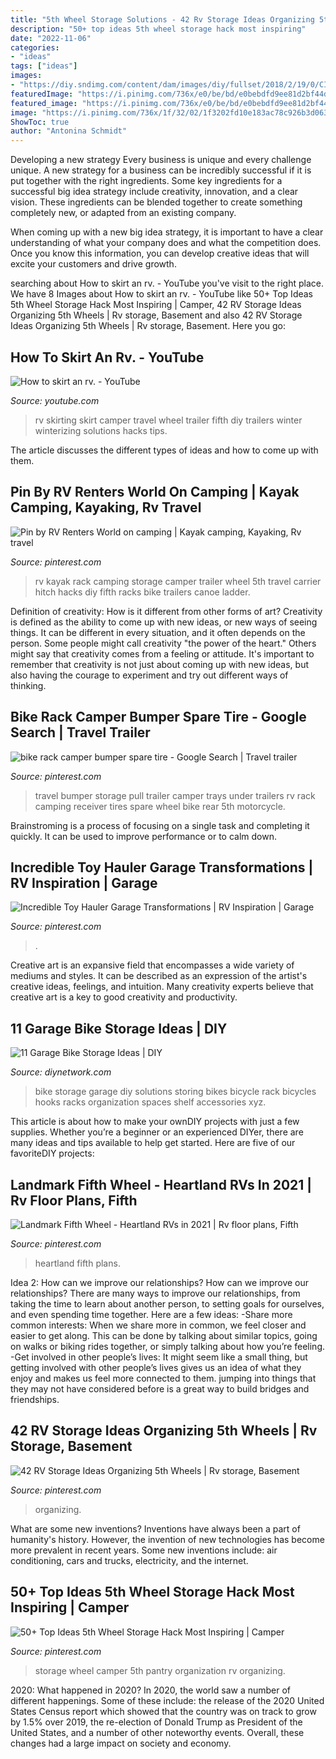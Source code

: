 ```yaml
---
title: "5th Wheel Storage Solutions - 42 Rv Storage Ideas Organizing 5th Wheels"
description: "50+ top ideas 5th wheel storage hack most inspiring"
date: "2022-11-06"
categories:
- "ideas"
tags: ["ideas"]
images:
- "https://diy.sndimg.com/content/dam/images/diy/fullset/2018/2/19/0/CI-Katie-Godfrey_bike-hooks.jpg.rend.hgtvcom.966.725.suffix/1519077945328.jpeg"
featuredImage: "https://i.pinimg.com/736x/e0/be/bd/e0bebdfd9ee81d2bf44d166195706cdc.jpg"
featured_image: "https://i.pinimg.com/736x/e0/be/bd/e0bebdfd9ee81d2bf44d166195706cdc.jpg"
image: "https://i.pinimg.com/736x/1f/32/02/1f3202fd10e183ac78c926b3d063fb06--spare-tires-travel-trailers.jpg"
ShowToc: true
author: "Antonina Schmidt"
---
```



Developing a new strategy
Every business is unique and every challenge unique. A new strategy for a business can be incredibly successful if it is put together with the right ingredients. 
Some key ingredients for a successful big idea strategy include creativity, innovation, and a clear vision. These ingredients can be blended together to create something completely new, or adapted from an existing company. 

When coming up with a new big idea strategy, it is important to have a clear understanding of what your company does and what the competition does. Once you know this information, you can develop creative ideas that will excite your customers and drive growth.

	

		
searching about How to skirt an rv. - YouTube you've visit to the right place. We have 8 Images about How to skirt an rv. - YouTube like 50+ Top Ideas 5th Wheel Storage Hack Most Inspiring | Camper, 42 RV Storage Ideas Organizing 5th Wheels | Rv storage, Basement and also 42 RV Storage Ideas Organizing 5th Wheels | Rv storage, Basement. Here you go:
		
    
## How To Skirt An Rv. - YouTube

<img loading=lazy src="https://i.ytimg.com/vi/px11YYRnABI/hqdefault.jpg" onerror="this.onerror=null;this.src='https://tse3.mm.bing.net/th?id=OIP.3oBAnn93kc12dVHc6uH9FwEsDh&amp;pid=15.1';" alt="How to skirt an rv. - YouTube">

_Source: youtube.com_

>rv skirting skirt camper travel wheel trailer fifth diy trailers winter winterizing solutions hacks tips. 

	

The article discusses the different types of ideas and how to come up with them.

    
## Pin By RV Renters World On Camping | Kayak Camping, Kayaking, Rv Travel

<img loading=lazy src="https://i.pinimg.com/736x/f4/f5/08/f4f508cb7790483c5d09c8d59c450371--rv-kayak-rack-kayak-storage.jpg" onerror="this.onerror=null;this.src='https://tse4.mm.bing.net/th?id=OIP.lcc64F36hYLQJiw7LLbh2AHaJ3&amp;pid=15.1';" alt="Pin by RV Renters World on camping | Kayak camping, Kayaking, Rv travel">

_Source: pinterest.com_

>rv kayak rack camping storage camper trailer wheel 5th travel carrier hitch hacks diy fifth racks bike trailers canoe ladder. 

	

Definition of creativity: How is it different from other forms of art?
Creativity is defined as the ability to come up with new ideas, or new ways of seeing things. It can be different in every situation, and it often depends on the person. Some people might call creativity "the power of the heart." Others might say that creativity comes from a feeling or attitude. It's important to remember that creativity is not just about coming up with new ideas, but also having the courage to experiment and try out different ways of thinking.

    
## Bike Rack Camper Bumper Spare Tire - Google Search | Travel Trailer

<img loading=lazy src="https://i.pinimg.com/736x/1f/32/02/1f3202fd10e183ac78c926b3d063fb06--spare-tires-travel-trailers.jpg" onerror="this.onerror=null;this.src='https://tse3.mm.bing.net/th?id=OIP.j6g0VmZlDmr-CEHzscJ_wQHaEn&amp;pid=15.1';" alt="bike rack camper bumper spare tire - Google Search | Travel trailer">

_Source: pinterest.com_

>travel bumper storage pull trailer camper trays under trailers rv rack camping receiver tires spare wheel bike rear 5th motorcycle. 

	

Brainstroming is a process of focusing on a single task and completing it quickly. It can be used to improve performance or to calm down.

    
## Incredible Toy Hauler Garage Transformations | RV Inspiration | Garage

<img loading=lazy src="https://i.pinimg.com/736x/e0/be/bd/e0bebdfd9ee81d2bf44d166195706cdc.jpg" onerror="this.onerror=null;this.src='https://tse3.mm.bing.net/th?id=OIP.hXlCFbDbdgTdURG-0K8gBAHaHZ&amp;pid=15.1';" alt="Incredible Toy Hauler Garage Transformations | RV Inspiration | Garage">

_Source: pinterest.com_

>. 

	

Creative art is an expansive field that encompasses a wide variety of mediums and styles. It can be described as an expression of the artist's creative ideas, feelings, and intuition. Many creativity experts believe that creative art is a key to good creativity and productivity.

    
## 11 Garage Bike Storage Ideas | DIY

<img loading=lazy src="https://diy.sndimg.com/content/dam/images/diy/fullset/2018/2/19/0/CI-Katie-Godfrey_bike-hooks.jpg.rend.hgtvcom.966.725.suffix/1519077945328.jpeg" onerror="this.onerror=null;this.src='https://tse2.mm.bing.net/th?id=OIP.DT2fgKFL2Nir4XvIftIFSQHaFj&amp;pid=15.1';" alt="11 Garage Bike Storage Ideas | DIY">

_Source: diynetwork.com_

>bike storage garage diy solutions storing bikes bicycle rack bicycles hooks racks organization spaces shelf accessories xyz. 

	

This article is about how to make your ownDIY projects with just a few supplies. Whether you’re a beginner or an experienced DIYer, there are many ideas and tips available to help get started. Here are five of our favoriteDIY projects: 

    
## Landmark Fifth Wheel - Heartland RVs In 2021 | Rv Floor Plans, Fifth

<img loading=lazy src="https://i.pinimg.com/736x/4e/9f/34/4e9f344a2dce66f11d218c29d6e100aa.jpg" onerror="this.onerror=null;this.src='https://tse3.mm.bing.net/th?id=OIP.74eddTyfWhF-Qh0xfmucCgHaCh&amp;pid=15.1';" alt="Landmark Fifth Wheel - Heartland RVs in 2021 | Rv floor plans, Fifth">

_Source: pinterest.com_

>heartland fifth plans. 

	

Idea 2: How can we improve our relationships?
How can we improve our relationships? There are many ways to improve our relationships, from taking the time to learn about another person, to setting goals for ourselves, and even spending time together. Here are a few ideas: 
-Share more common interests: When we share more in common, we feel closer and easier to get along. This can be done by talking about similar topics, going on walks or biking rides together, or simply talking about how you’re feeling. 
-Get involved in other people’s lives: It might seem like a small thing, but getting involved with other people’s lives gives us an idea of what they enjoy and makes us feel more connected to them. jumping into things that they may not have considered before is a great way to build bridges and friendships.

    
## 42 RV Storage Ideas Organizing 5th Wheels | Rv Storage, Basement

<img loading=lazy src="https://i.pinimg.com/originals/21/c4/c2/21c4c2d66af3db61fc09d6e728e6be3d.jpg" onerror="this.onerror=null;this.src='https://tse4.mm.bing.net/th?id=OIP.Vb77oTlOOZwTf4ju3zMdwwHaFj&amp;pid=15.1';" alt="42 RV Storage Ideas Organizing 5th Wheels | Rv storage, Basement">

_Source: pinterest.com_

>organizing. 

	

What are some new inventions?
Inventions have always been a part of humanity's history. However, the invention of new technologies has become more prevalent in recent years. Some new inventions include: air conditioning, cars and trucks, electricity, and the internet.

    
## 50+ Top Ideas 5th Wheel Storage Hack Most Inspiring | Camper

<img loading=lazy src="https://i.pinimg.com/736x/21/ab/23/21ab23677fad5ed23fcda55496c7d079.jpg" onerror="this.onerror=null;this.src='https://tse1.mm.bing.net/th?id=OIP.m7ExsCq_ay-1I8FQ_OLjtQHaME&amp;pid=15.1';" alt="50+ Top Ideas 5th Wheel Storage Hack Most Inspiring | Camper">

_Source: pinterest.com_

>storage wheel camper 5th pantry organization rv organizing. 

	

2020: What happened in 2020?
In 2020, the world saw a number of different happenings. Some of these include: the release of the 2020 United States Census report which showed that the country was on track to grow by 1.5% over 2019, the re-election of Donald Trump as President of the United States, and a number of other noteworthy events. Overall, these changes had a large impact on society and economy.

